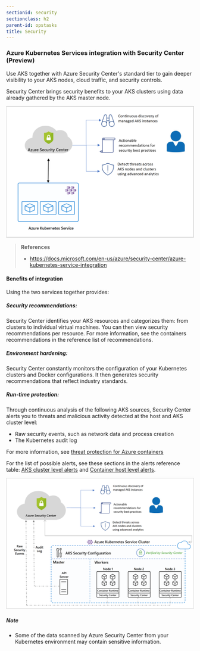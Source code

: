 ```yaml
---
sectionid: security
sectionclass: h2
parent-id: opstasks
title: Security
---
```


### Azure Kubernetes Services integration with Security Center (Preview)

Use AKS together with Azure Security Center's standard tier to gain deeper visibility to your AKS nodes, cloud traffic, and security controls.

Security Center brings security benefits to your AKS clusters using data already gathered by the AKS master node.

![Azure Security Center](media/Azure-Security-Center.png)

> **References**
> * <https://docs.microsoft.com/en-us/azure/security-center/azure-kubernetes-service-integration>

#### Benefits of integration

Using the two services together provides:

##### Security recommendations:
Security Center identifies your AKS resources and categorizes them: from clusters to individual virtual machines. You can then view security recommendations per resource. For more information, see the containers recommendations in the reference list of recommendations.

##### Environment hardening:
Security Center constantly monitors the configuration of your Kubernetes clusters and Docker configurations. It then generates security recommendations that reflect industry standards.

##### Run-time protection:
Through continuous analysis of the following AKS sources, Security Center alerts you to threats and malicious activity detected at the host and AKS cluster level:

- Raw security events, such as network data and process creation
- The Kubernetes audit log

For more information, see [threat protection for Azure containers](https://docs.microsoft.com/en-us/azure/security-center/threat-protection#azure-containers)

For the list of possible alerts, see these sections in the alerts reference table: [AKS cluster level alerts](https://docs.microsoft.com/en-us/azure/security-center/alerts-reference#alerts-akscluster) and [Container host level alerts](https://docs.microsoft.com/en-us/azure/security-center/alerts-reference#alerts-containerhost).

![Azure Security Center Architecture](media/Azure-Security.png)

##### Note

- Some of the data scanned by Azure Security Center from your Kubernetes environment may contain sensitive information.
